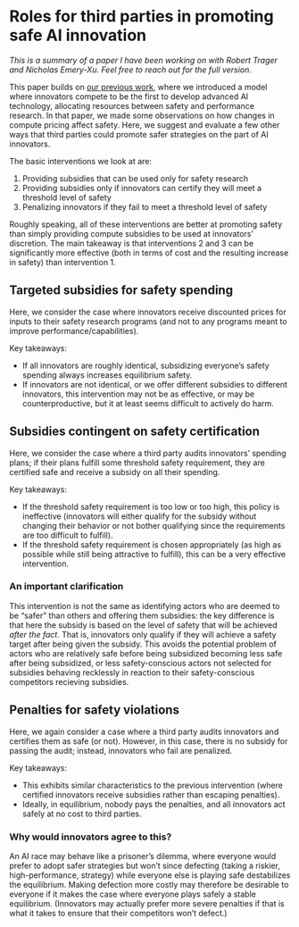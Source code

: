 <!-- TAGS: ai, econ -->
<!-- DATE: 2023-03 -->
# Roles for third parties in promoting safe AI innovation

*This is a summary of a paper I have been working on with Robert Trager and Nicholas Emery-Xu. Feel free to reach out for the full version.*

This paper builds on [our previous work](https://arxiv.org/pdf/2302.11436.pdf), where
we introduced a model where innovators compete to be the first to
develop advanced AI technology, allocating resources between safety and
performance research. In that paper, we made some observations on how
changes in compute pricing affect safety. Here, we suggest and evaluate
a few other ways that third parties could promote safer strategies on
the part of AI innovators.

The basic interventions we look at are:

1. Providing subsidies that can be used only for safety research
2. Providing subsidies only if innovators can certify they will meet a threshold level of safety
3. Penalizing innovators if they fail to meet a threshold level of safety

Roughly speaking, all of these interventions are better at promoting
safety than simply providing compute subsidies to be used at innovators’
discretion. The main takeaway is that interventions 2 and 3 can be significantly more effective (both in terms of cost and the resulting increase in safety) than intervention 1.

<!-- ENDPREVIEW -->

## Targeted subsidies for safety spending

Here, we consider the case where innovators receive discounted prices
for inputs to their safety research programs (and not to any programs
meant to improve performance/capabilities).

Key takeaways:

* If all innovators are roughly identical, subsidizing everyone’s safety spending always increases equilibrium safety.
* If innovators are not identical, or we offer different subsidies to different innovators, this intervention may not be as effective, or may be counterproductive, but it at least seems difficult to actively do harm.

## Subsidies contingent on safety certification

Here, we consider the case where a third party audits innovators’
spending plans; if their plans fulfill some threshold safety
requirement, they are certified safe and receive a subsidy on all their
spending.

Key takeaways:

* If the threshold safety requirement is too low or too high, this policy is ineffective (innovators will either qualify for the subsidy without changing their behavior or not bother qualifying since the requirements are too difficult to fulfill).
* If the threshold safety requirement is chosen appropriately (as high as possible while still being attractive to fulfill), this can be a very effective intervention.

<h3 id="an-important-clarification">An important clarification</h3>
This intervention is not the same as identifying actors who are
deemed to be <q>safer</q> than others and offering them subsidies: the
key difference is that here the subsidy is based on the level of safety
that will be achieved <em>after the fact</em>. That is, innovators only
qualify if they will achieve a safety target after being given the
subsidy. This avoids the potential problem of actors who are relatively
safe before being subsidized becoming less safe after being subsidized,
or less safety-conscious actors not selected for subsidies behaving
recklessly in reaction to their safety-conscious competitors recieving
subsidies.

## Penalties for safety violations

Here, we again consider a case where a third party audits innovators
and certifies them as safe (or not). However, in this case, there is no
subsidy for passing the audit; instead, innovators who fail are
penalized.

Key takeaways:

* This exhibits similar characteristics to the previous intervention (where certified innovators receive subsidies rather than escaping penalties).
* Ideally, in equilibrium, nobody pays the penalties, and all innovators act safely at no cost to third parties.

### Why would innovators agree to this?

An AI race may behave like a prisoner’s dilemma, where everyone would
prefer to adopt safer strategies but won’t since defecting (taking a
riskier, high-performance, strategy) while everyone else is playing safe
destabilizes the equilibrium. Making defection more costly may therefore
be desirable to everyone if it makes the case where everyone plays
safely a stable equilibrium. (Innovators may actually prefer more severe
penalties if that is what it takes to ensure that their competitors
won’t defect.)

